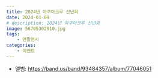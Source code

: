 ```yaml
---
title: 2024년 아쿠아크루 신년회
date: 2024-01-09
# description: 2024년 아쿠아크루 신년회
image: 56705302910.jpg
tags:
    - 연말연시
categories:
    - 이벤트
---
```


- 앨범: https://band.us/band/93484357/album/77046051